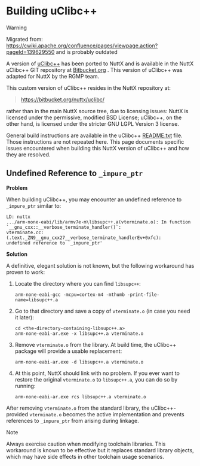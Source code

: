 # Building uClibc++

<div class="warning">

<div class="title">

Warning

</div>

Migrated from:
<https://cwiki.apache.org/confluence/pages/viewpage.action?pageId=139629550>
and is probably outdated

</div>

A version of [uClibc++](http://cxx.uclibc.org/) has been ported to NuttX
and is available in the NuttX uClibc++ GIT repository at
[Bitbucket.org](https://bitbucket.org/nuttx/uclibc/) . This version of
uClibc++ was adapted for NuttX by the RGMP team.

This custom version of uClibc++ resides in the NuttX repository at:

> <https://bitbucket.org/nuttx/uclibc/>

rather than in the main NuttX source tree, due to licensing issues:
NuttX is licensed under the permissive, modified BSD License; uClibc++,
on the other hand, is licensed under the stricter GNU LGPL Version 3
license.

General build instructions are available in the uClibc++
[README.txt](https://bitbucket.org/nuttx/uclibc/src/master/README.txt)
file. Those instructions are not repeated here. This page documents
specific issues encountered when building this NuttX version of uClibc++
and how they are resolved.

## Undefined Reference to `_impure_ptr`

**Problem**

When building uClibc++, you may encounter an undefined reference to
`_impure_ptr` similar to:

``` none
LD: nuttx
.../arm-none-eabi/lib/armv7e-m\libsupc++.a(vterminate.o): In function
`__gnu_cxx::__verbose_terminate_handler()`:
vterminate.cc:(.text._ZN9__gnu_cxx27__verbose_terminate_handlerEv+0xfc):
undefined reference to `_impure_ptr'
```

**Solution**

A definitive, elegant solution is not known, but the following
workaround has proven to work:

1.  Locate the directory where you can find `libsupc++`:
    
    ``` console
    arm-none-eabi-gcc -mcpu=cortex-m4 -mthumb -print-file-name=libsupc++.a
    ```

2.  Go to that directory and save a copy of `vterminate.o` (in case you
    need it later):
    
    ``` console
    cd <the-directory-containing-libsupc++.a>
    arm-none-eabi-ar.exe -x libsupc++.a vterminate.o
    ```

3.  Remove `vterminate.o` from the library. At build time, the uClibc++
    package will provide a usable replacement:
    
    ``` console
    arm-none-eabi-ar.exe -d libsupc++.a vterminate.o
    ```

4.  At this point, NuttX should link with no problem. If you ever want
    to restore the original `vterminate.o` to `libsupc++.a`, you can do
    so by running:
    
    ``` console
    arm-none-eabi-ar.exe rcs libsupc++.a vterminate.o
    ```

After removing `vterminate.o` from the standard library, the
uClibc++-provided `vterminate.o` becomes the active implementation and
prevents references to `_impure_ptr` from arising during linkage.

<div class="note">

<div class="title">

Note

</div>

Always exercise caution when modifying toolchain libraries. This
workaround is known to be effective but it replaces standard library
objects, which may have side effects in other toolchain usage scenarios.

</div>
